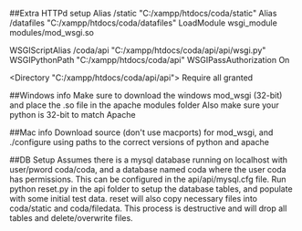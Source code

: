 ##Extra HTTPd setup
Alias /static "C:/xampp/htdocs/coda/static"
Alias /datafiles "C:/xampp/htdocs/coda/datafiles"
LoadModule wsgi_module modules/mod_wsgi.so

WSGIScriptAlias /coda/api "C:/xampp/htdocs/coda/api/api/wsgi.py"
WSGIPythonPath "C:/xampp/htdocs/coda/api"
WSGIPassAuthorization On

<Directory "C:/xampp/htdocs/coda/api/api">
<Files wsgi.py>
Require all granted
</Files>
</Directory>

##Windows info
Make sure to download the windows mod_wsgi (32-bit) and place the .so file in the apache modules folder
Also make sure your python is 32-bit to match Apache

##Mac info
Download source (don't use macports) for mod_wsgi, and ./configure using paths to the correct versions of python and apache

##DB Setup
Assumes there is a mysql database running on localhost with user/pword coda/coda, and a database named coda where the user coda has permissions.  This can be configured in the api/api/mysql.cfg file.
Run python reset.py in the api folder to setup the database tables, and populate with some initial test data.  reset will also copy necessary files into coda/static and coda/filedata.  This process is destructive and will drop all tables and delete/overwrite files.